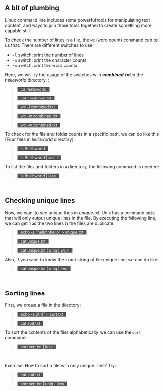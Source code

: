 ## A bit of plumbing

Linux command line includes some powerful tools for manipulating text content, and ways to join those tools together to create something more capable still.

To check the number of lines in a file, the `wc` (word count) command can tell us that. There are different switches to use:
- `-l` switch: print the number of lines
- `-m` switch: print the character counts
- `-w` switch: print the word counts

Here, we will try the usage of the switches with **_combined.txt_** in the _helloworld_ directory. :
> <span align="left" style="color:#FFF;background:#555;font:Courier New; font-size: 90%; padding-left:10px; padding-right:10px;">cd /helloworld</span>
> 
> <span align="left" style="color:#FFF;background:#555;font:Courier New; font-size: 90%; padding-left:10px; padding-right:10px;">cat combined.txt</span>
> 
> <span align="left" style="color:#FFF;background:#555;font:Courier New; font-size: 90%; padding-left:10px; padding-right:10px;">wc -l combined.txt</span>
> 
> <span align="left" style="color:#FFF;background:#555;font:Courier New; font-size: 90%; padding-left:10px; padding-right:10px;">wc -m combined.txt</span>
> 
> <span align="left" style="color:#FFF;background:#555;font:Courier New; font-size: 90%; padding-left:10px; padding-right:10px;">wc -w combined.txt</span>

To check for the file and folder counts in a specific path, we can do like this (Four files in _helloworld_ directory):
> <span align="left" style="color:#FFF;background:#555;font:Courier New; font-size: 90%; padding-left:10px; padding-right:10px;">ls /helloworld</span>
> 
> <span align="left" style="color:#FFF;background:#555;font:Courier New; font-size: 90%; padding-left:10px; padding-right:10px;">ls /helloworld | wc -l</span>

To list the files and folders in a directory, the following command is needed:
> <span align="left" style="color:#FFF;background:#555;font:Courier New; font-size: 90%; padding-left:10px; padding-right:10px;">ls /helloworld | less</span>

<br/>

## Checking unique lines

Now, we want to see unique lines in _unique.txt_. Unix has a command `uniq` that will only output unique lines in the file. By executing the following line, we can get 1 as the two lines in the files are duplicate:
> <span align="left" style="color:#FFF;background:#555;font:Courier New; font-size: 90%; padding-left:10px; padding-right:10px;">echo -e "hello\nhello" > unique.txt</span>
> 
> <span align="left" style="color:#FFF;background:#555;font:Courier New; font-size: 90%; padding-left:10px; padding-right:10px;">cat unique.txt</span>
> 
> <span align="left" style="color:#FFF;background:#555;font:Courier New; font-size: 90%; padding-left:10px; padding-right:10px;">cat unique.txt | uniq | wc -l</span>

Also, if you want to know the exact string of the unique line, we can do like:
> <span align="left" style="color:#FFF;background:#555;font:Courier New; font-size: 90%; padding-left:10px; padding-right:10px;">cat unique.txt | uniq | less</span>

<br/>

## Sorting lines

First, we create a file in the directory:
> <span align="left" style="color:#FFF;background:#555;font:Courier New; font-size: 90%; padding-left:10px; padding-right:10px;">echo -e 2\n1" > sort.txt</span>
> 
> <span align="left" style="color:#FFF;background:#555;font:Courier New; font-size: 90%; padding-left:10px; padding-right:10px;">cat sort.txt</span>

To sort the contents of the files alphabetically, we can use the `sort` command:
> <span align="left" style="color:#FFF;background:#555;font:Courier New; font-size: 90%; padding-left:10px; padding-right:10px;">sort sort.txt | less</span>

<br/>

Exercise: How to sort a file with only unique lines?
Try:
> <span align="left" style="color:#FFF;background:#555;font:Courier New; font-size: 90%; padding-left:10px; padding-right:10px;">cat sort.txt</span>
> 
> <span align="left" style="color:#FFF;background:#555;font:Courier New; font-size: 90%; padding-left:10px; padding-right:10px;">sort sort.txt | uniq | less</span>


<br/>
